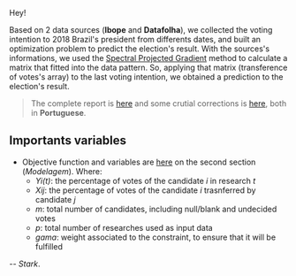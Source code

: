 Hey!

Based on 2 data sources (**Ibope** and **Datafolha**), we collected the voting intention to 2018 Brazil's president
from differents dates, and built an optimization problem to predict the election's result. With the sources's informations,
we used the [Spectral Projected Gradient](fortran-programs/elections/subrotspg.for) method to calculate a matrix that fitted
into the data pattern. So, applying that matrix (transference of votes's array) to the last voting intention, we obtained a prediction to the election's result. 

> The complete report is [here](https://www.overleaf.com/read/vdzhmrgpdcnv) and some crutial corrections is
[here](https://www.overleaf.com/read/jhbmnnpjvfvs), both in **Portuguese**.

## Importants variables ##

* Objective function and variables are [here](https://www.overleaf.com/read/vdzhmrgpdcnv) on the second section (_Modelagem_). Where:
  - _Yi(t)_: the percentage of votes of the candidate _i_ in research _t_
  - _Xij_: the percentage of votes of the candidate _i_ trasnferred by candidate _j_
  - _m_: total number of candidates, including null/blank and undecided votes
  - _p_: total number of researches used as input data 
  - _gama_: weight associated to the constraint, to ensure that it will be fulfilled
  
  
--
*Stark*.
